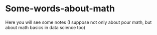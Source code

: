 # Some-words-about-math
Here you will see some notes (I suppose not only about pour math, but about math basics in data science too)
